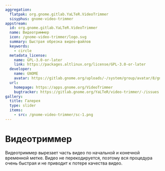 ```yaml
---
aggregation:
  flatpak: org.gnome.gitlab.YaLTeR.VideoTrimmer
  sisyphus: gnome-video-trimmer
appstream:
  id: org.gnome.gitlab.YaLTeR.VideoTrimmer
  name: Видеотриммер
  icon: /gnome-video-trimmer/logo.svg
  summary: Быстрая обрезка видео-файлов
  keywords:
    - circle
  metadata_license:
    name: GPL-3.0-or-later
    link: https://packages.altlinux.org/license/GPL-3.0-or-later
  developer:
    name: GNOME
    avatar: https://gitlab.gnome.org/uploads/-/system/group/avatar/8/gnomelogo.png?width=48
  url:
    homepage: https://apps.gnome.org/VideoTrimmer
    bugtracker: https://gitlab.gnome.org/YaLTeR/video-trimmer/-/issues
gallery:
  title: Галерея
  type: slider
  items:
    - src: /gnome-video-trimmer/sc-1.png
---
```


# Видеотриммер

Видеотриммер вырезает часть видео по начальной и конечной временной метке. Видео не перекодируется, поэтому вся процедура очень быстрая и не приводит к потере качества видео.

<AGWGallery />

<!--@include: @apps/_parts/install/content-repo.md-->
<!--@include: @apps/_parts/install/content-flatpak.md-->

